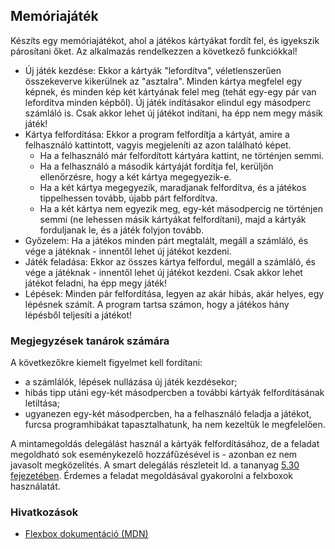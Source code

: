 ## Memóriajáték

Készíts egy memóriajátékot, ahol a játékos kártyákat fordít fel, és igyekszik párosítani őket. Az alkalmazás rendelkezzen a következő funkciókkal!
- Új játék kezdése: Ekkor a kártyák "lefordítva", véletlenszerűen összekeverve kikerülnek az "asztalra". Minden kártya megfelel egy képnek, és minden kép két kártyának felel meg (tehát egy-egy pár van lefordítva minden képből). Új játék indításakor elindul egy másodperc számláló is. Csak akkor lehet új játékot indítani, ha épp nem megy másik játék!
- Kártya felfordítása: Ekkor a program felfordítja a kártyát, amire a felhasználó kattintott, vagyis megjeleníti az azon található képet.
    - Ha a felhasználó már felfordított kártyára kattint, ne történjen semmi.
    - Ha a felhasználó a második kártyáját fordítja fel, kerüljön ellenőrzésre, hogy a két kártya megegyezik-e.
    - Ha a két kártya megegyezik, maradjanak felfordítva, és a játékos tippelhessen tovább, újabb párt felfordítva.
    - Ha a két kártya nem egyezik meg, egy-két másodpercig ne történjen semmi (ne lehessen másik kártyákat felfordítani), majd a kártyák forduljanak le, és a játék folyjon tovább.
- Győzelem: Ha a játékos minden párt megtalált, megáll a számláló, és vége a játéknak - innentől lehet új játékot kezdeni.
- Játék feladása: Ekkor az összes kártya felfordul, megáll a számláló, és vége a játéknak - innentől lehet új játékot kezdeni. Csak akkor lehet játékot feladni, ha épp megy játék!
- Lépések: Minden pár felfordítása, legyen az akár hibás, akár helyes, egy lépésnek számít. A program tartsa számon, hogy a játékos hány lépésből teljesíti a játékot!

### Megjegyzések tanárok számára

A következőkre kiemelt figyelmet kell fordítani:
- a számlálók, lépések nullázása új játék kezdésekor;
- hibás tipp utáni egy-két másodpercben a további kártyák felfordításának letiltása;
- ugyanezen egy-két másodpercben, ha a felhasználó feladja a játékot, furcsa programhibákat tapasztalhatunk, ha nem kezeltük le megfelelően.

A mintamegoldás delegálást használ a kártyák felfordításához, de a feladat megoldható sok eseménykezelő hozzáfűzésével is - azonban ez nem javasolt megközelítés. A smart delegálás részleteit ld. a tananyag [5.30 fejezetében](http://webprogramozas.inf.elte.hu/tananyag/kliens/#esemenyek-buborekolasa-es-delegalasa). Érdemes a feladat megoldásával gyakorolni a felxboxok használatát.

### Hivatkozások

- [Flexbox dokumentáció (MDN)][1]

[1]:https://developer.mozilla.org/en-US/docs/Learn/CSS/CSS_layout/Flexbox
